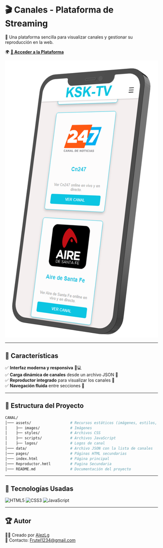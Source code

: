 # 🎬 **Canales - Plataforma de Streaming**  

📡 Una plataforma sencilla para visualizar canales y gestionar su reproducción en la web.  

🌍 **[🔗 Acceder a la Plataforma](https://ksk-tv.netlify.app)**  

<img src="https://github.com/AlezLg/KSK-TV/blob/main/assents/img/CELU.png?raw=true" wight="50px">

---

## 🚀 **Características**  

✅ **Interfaz moderna y responsiva** 📱💻  
✅ **Carga dinámica de canales** desde un archivo JSON 📂  
✅ **Reproductor integrado** para visualizar los canales 🎥  
✅ **Navegación fluida** entre secciones 🔄  

---

## 📂 **Estructura del Proyecto**  

```bash
CANAL/
│─── assets/                  # Recursos estáticos (imágenes, estilos, scripts)
│    ├── images/              # Imágenes
│    ├── styles/              # Archivos CSS
│    ├── scripts/             # Archivos JavaScript
│    ├── logos/               # Logos de canal
│─── data/                    # Archivo JSON con la lista de canales
│─── pages/                   # Páginas HTML secundarias
│─── index.html               # Página principal
│─── Reproductor.hmtl         # Pagina Secundaria
│─── README.md                # Documentación del proyecto

```
---

## 🔧 **Tecnologías Usadas**  

![HTML5](https://img.shields.io/badge/HTML5-E34F26?style=for-the-badge&logo=html5&logoColor=white) 
![CSS3](https://img.shields.io/badge/CSS3-1572B6?style=for-the-badge&logo=css3&logoColor=white)
![JavaScript](https://img.shields.io/badge/JavaScript-F7DF1E?style=for-the-badge&logo=javascript&logoColor=black)  

---



## 🏆 **Autor**  

👨‍💻 Creado por [AlezLg](https://github.com/AlezLg)  
📧 Contacto: [Frutel1234@gmail.com](Frutel1234@gmail.com)  
